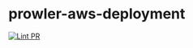 # prowler-aws-deployment

[![Lint PR](https://github.com/artfulbodger/prowler-aws-deployment/actions/workflows/pull-request.yml/badge.svg)](https://github.com/artfulbodger/prowler-aws-deployment/actions/workflows/pull-request.yml)